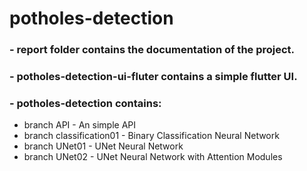 # potholes-detection

### - report folder contains the documentation of the project.
### - potholes-detection-ui-fluter contains a simple flutter UI.
### - potholes-detection contains:
- branch API - An simple API
- branch classification01 - Binary Classification Neural Network
- branch UNet01 - UNet Neural Network
- branch UNet02 - UNet Neural Network with Attention Modules
